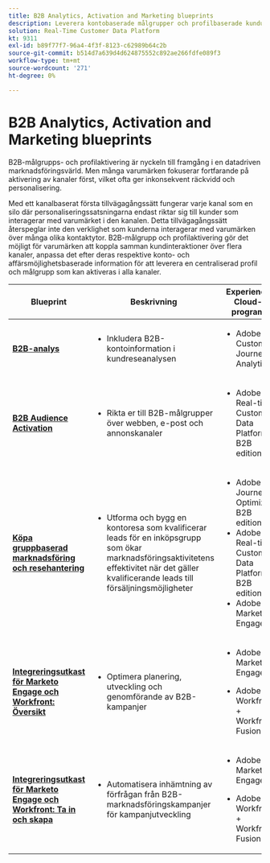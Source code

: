 ```yaml
---
title: B2B Analytics, Activation and Marketing blueprints
description: Leverera kontobaserade målgrupper och profilbaserade kundupplevelser med Real-time Customer Data Platform.
solution: Real-Time Customer Data Platform
kt: 9311
exl-id: b89f77f7-96a4-4f3f-8123-c62989b64c2b
source-git-commit: b514d7a639d4d624875552c892ae266fdfe089f3
workflow-type: tm+mt
source-wordcount: '271'
ht-degree: 0%

---
```


# B2B Analytics, Activation and Marketing blueprints

B2B-målgrupps- och profilaktivering är nyckeln till framgång i en datadriven marknadsföringsvärld. Men många varumärken fokuserar fortfarande på aktivering av kanaler först, vilket ofta ger inkonsekvent räckvidd och personalisering.

Med ett kanalbaserat första tillvägagångssätt fungerar varje kanal som en silo där personaliseringssatsningarna endast riktar sig till kunder som interagerar med varumärket i den kanalen. Detta tillvägagångssätt återspeglar inte den verklighet som kunderna interagerar med varumärken över många olika kontaktytor. B2B-målgrupp och profilaktivering gör det möjligt för varumärken att koppla samman kundinteraktioner över flera kanaler, anpassa det efter deras respektive konto- och affärsmöjlighetsbaserade information för att leverera en centraliserad profil och målgrupp som kan aktiveras i alla kanaler.

| Blueprint | Beskrivning | Experience Cloud-program |
|---|---|---|
| **[B2B-analys](https://experienceleague.adobe.com/docs/analytics-platform/using/cja-usecases/b2b.html)** | <ul><li>Inkludera B2B-kontoinformation i kundreseanalysen</li></ul> | <ul><li>Adobe Customer Journey Analytics</li></ul> |
| **[B2B Audience Activation](b2bactivation.md)** | <ul><li>Rikta er till B2B-målgrupper över webben, e-post och annonskanaler</li></ul> | <ul><li>Adobe Real-time Customer Data Platform B2B edition</li></ul> |
| **[Köpa gruppbaserad marknadsföring och resehantering](/help/blueprints/b2b/b2b-buying-group-journeys.md)** | <ul><li>Utforma och bygg en kontoresa som kvalificerar leads för en inköpsgrupp som ökar marknadsföringsaktivitetens effektivitet när det gäller kvalificerande leads till försäljningsmöjligheter</li></ul> | <ul><li>Adobe Journey Optimizer B2B edition</li><li>Adobe Real-time Customer Data Platform B2B edition</li><li>Adobe Marketo Engage</li></ul> |
| **[Integreringsutkast för Marketo Engage och Workfront: Översikt](/help/blueprints/b2b/marketo-engage-and-workfront-integration-blueprint/overview.md)** | <ul><li>Optimera planering, utveckling och genomförande av B2B-kampanjer</li></ul> | <ul><li>Adobe Marketo Engage</li></ul><ul><li>Adobe Workfront + Workfront Fusion</li></ul> |
| **[Integreringsutkast för Marketo Engage och Workfront: Ta in och skapa](/help/blueprints/b2b/marketo-engage-and-workfront-integration-blueprint/intake-and-create.md)** | <ul><li>Automatisera inhämtning av förfrågan från B2B-marknadsföringskampanjer för kampanjutveckling</li></ul> | <ul><li>Adobe Marketo Engage</li></ul><ul><li>Adobe Workfront + Workfront Fusion</li></ul> |
